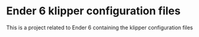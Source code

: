 # Ender 6 klipper configuration files

This is a project related to Ender 6 containing the klipper configuration files
